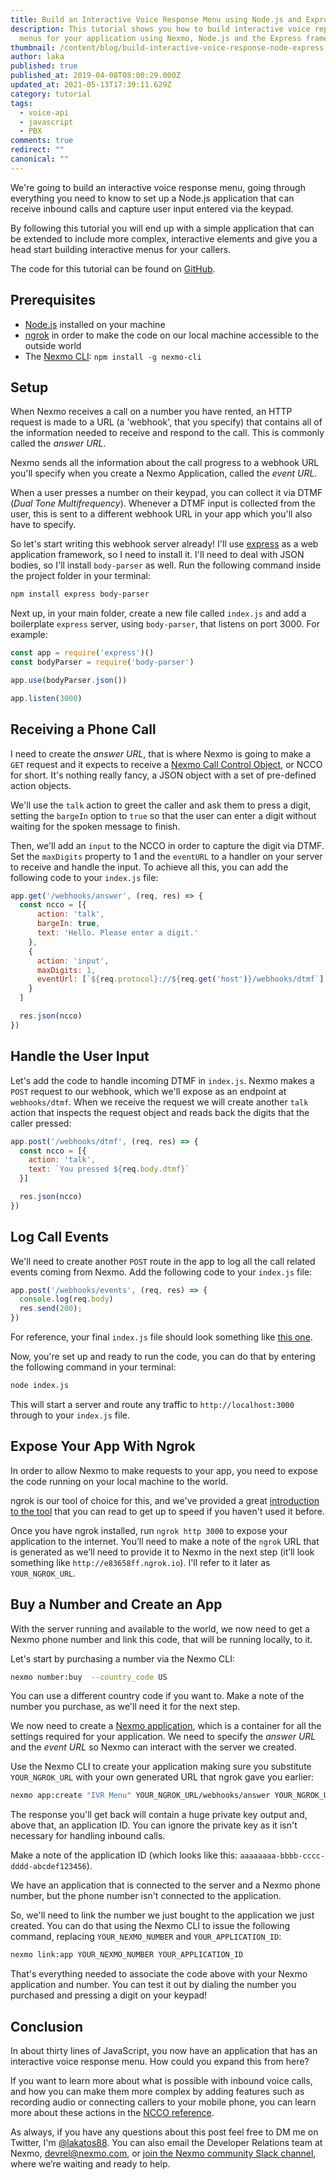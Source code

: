 ```yaml
---
title: Build an Interactive Voice Response Menu using Node.js and Express
description: This tutorial shows you how to build interactive voice reponse
  menus for your application using Nexmo, Node.js and the Express framework.
thumbnail: /content/blog/build-interactive-voice-response-node-express-javascript-dr/ivr-menu-node-express.png
author: laka
published: true
published_at: 2019-04-08T08:00:29.000Z
updated_at: 2021-05-13T17:39:11.629Z
category: tutorial
tags:
  - voice-api
  - javascript
  - PBX
comments: true
redirect: ""
canonical: ""
---
```

We're going to build an interactive voice response menu, going through everything you need to know to set up a Node.js application that can receive inbound calls and capture user input entered via the keypad.

By following this tutorial you will end up with a simple application that can be extended to include more complex, interactive elements and give you a head start building interactive menus for your callers.

The code for this tutorial can be found on [GitHub](https://github.com/Nexmo/nexmo-node-code-snippets/blob/master/voice/ivr-menu.js).

## Prerequisites

<sign-up number></sign-up>

* [Node.js](https://nodejs.org/en/download/) installed on your machine
* [ngrok](https://ngrok.com/) in order to make the code on our local machine accessible to the outside world
* The [Nexmo CLI](https://developer.nexmo.com/tools): `npm install -g nexmo-cli`

## Setup

When Nexmo receives a call on a number you have rented, an HTTP request is made to a URL (a 'webhook', that you specify) that contains all of the information needed to receive and respond to the call. This is commonly called the *answer URL*.

Nexmo sends all the information about the call progress to a webhook URL you'll specify when you create a Nexmo Application, called the *event URL*.

When a user presses a number on their keypad, you can collect it via DTMF (*Dual Tone Multifrequency*). Whenever a DTMF input is collected from the user, this is sent to a different webhook URL in your app which you'll also have to specify.

So let's start writing this webhook server already! I'll use [express](https://expressjs.com/) as a web application framework, so I need to install it. I'll need to deal with JSON bodies, so I'll install `body-parser` as well. Run the following command inside the project folder in your terminal:

```bash
npm install express body-parser
```

Next up, in your main folder, create a new file called `index.js` and add a boilerplate `express` server, using `body-parser`, that listens on port 3000. For example:

```javascript
const app = require('express')()
const bodyParser = require('body-parser')

app.use(bodyParser.json())

app.listen(3000)
```

## Receiving a Phone Call

I need to create the *answer URL*, that is where Nexmo is going to make a `GET` request and it expects to receive a [Nexmo Call Control Object](https://developer.nexmo.com/api/voice/ncco), or NCCO for short. It's nothing really fancy, a JSON object with a set of pre-defined action objects.

We'll use the `talk` action to greet the caller and ask them to press a digit, setting the `bargeIn` option to `true` so that the user can enter a digit without waiting for the spoken message to finish.

Then, we'll add an `input` to the NCCO in order to capture the digit via DTMF. Set the `maxDigits` property to 1 and the `eventURL` to a handler on your server to receive and handle the input. To achieve all this, you can add the following code to your `index.js` file:

```javascript
app.get('/webhooks/answer', (req, res) => {
  const ncco = [{
      action: 'talk',
      bargeIn: true,
      text: 'Hello. Please enter a digit.'
    },
    {
      action: 'input',
      maxDigits: 1,
      eventUrl: [`${req.protocol}://${req.get('host')}/webhooks/dtmf`]
    }
  ]

  res.json(ncco)
})
```

## Handle the User Input

Let's add the code to handle incoming DTMF in `index.js`. Nexmo makes a `POST` request to our webhook, which we'll expose as an endpoint at `webhooks/dtmf`. When we receive the request we will create another `talk` action that inspects the request object and reads back the digits that the caller pressed:

```javascript
app.post('/webhooks/dtmf', (req, res) => {
  const ncco = [{
    action: 'talk',
    text: `You pressed ${req.body.dtmf}`
  }]

  res.json(ncco)
})
```

## Log Call Events

We'll need to create another `POST` route in the app to log all the call related events coming from Nexmo. Add the following code to your `index.js` file:

```javascript
app.post('/webhooks/events', (req, res) => {
  console.log(req.body)
  res.send(200);
})
```

For reference, your final `index.js` file should look something like [this one](https://github.com/Nexmo/nexmo-node-code-snippets/blob/master/voice/ivr-menu.js).

Now, you're set up and ready to run the code, you can do that by entering the following command in your terminal:

```bash
node index.js
```

This will start a server and route any traffic to `http://localhost:3000` through to your `index.js` file.

## Expose Your App With Ngrok

In order to allow Nexmo to make requests to your app, you need to expose the code running on your local machine to the world.

ngrok is our tool of choice for this, and we've provided a great [introduction to the tool](https://www.nexmo.com/blog/2017/07/04/local-development-nexmo-ngrok-tunnel-dr/) that you can read to get up to speed if you haven't used it before.

Once you have ngrok installed, run `ngrok http 3000` to expose your application to the internet. You’ll need to make a note of the `ngrok` URL that is generated as we’ll need to provide it to Nexmo in the next step (it’ll look something like `http://e83658ff.ngrok.io`). I'll refer to it later as `YOUR_NGROK_URL`.

## Buy a Number and Create an App

With the server running and available to the world, we now need to get a Nexmo phone number and link this code, that will be running locally, to it.

Let's start by purchasing a number via the Nexmo CLI:

```bash
nexmo number:buy  --country_code US
```

You can use a different country code if you want to. Make a note of the number you purchase, as we'll need it for the next step.

We now need to create a [Nexmo application](https://developer.nexmo.com/concepts/guides/applications), which is a container for all the settings required for your application. We need to specify the *answer URL* and the *event URL* so Nexmo can interact with the server we created.

Use the Nexmo CLI to create your application making sure you substitute `YOUR_NGROK_URL` with your own generated URL that ngrok gave you earlier:

```bash
nexmo app:create "IVR Menu" YOUR_NGROK_URL/webhooks/answer YOUR_NGROK_URL/webhooks/events
```

The response you'll get back will contain a huge private key output and, above that, an application ID. You can ignore the private key as it isn't necessary for handling inbound calls.

Make a note of the application ID (which looks like this: `aaaaaaaa-bbbb-cccc-dddd-abcdef123456`).

We have an application that is connected to the server and a Nexmo phone number, but the phone number isn't connected to the application.

So, we'll need to link the number we just bought to the application we just created. You can do that using the Nexmo CLI to issue the following command, replacing `YOUR_NEXMO_NUMBER` and `YOUR_APPLICATION_ID`:

```bash
nexmo link:app YOUR_NEXMO_NUMBER YOUR_APPLICATION_ID
```

That's everything needed to associate the code above with your Nexmo application and number. You can test it out by dialing the number you purchased and pressing a digit on your keypad!

## Conclusion

In about thirty lines of JavaScript, you now have an application that has an interactive voice response menu. How could you expand this from here?

If you want to learn more about what is possible with inbound voice calls, and how you can make them more complex by adding features such as recording audio or connecting callers to your mobile phone, you can learn more about these actions in the [NCCO reference](https://developer.nexmo.com/api/voice/ncco).

As always, if you have any questions about this post feel free to DM me on Twitter, I'm [@lakatos88](https://twitter.com/lakatos88). You can also email the Developer Relations team at Nexmo, [devrel@nexmo.com](mailto:devrel@nexmo.com), or [join the Nexmo community Slack channel](https://developer.nexmo.com/community/slack), where we’re waiting and ready to help.